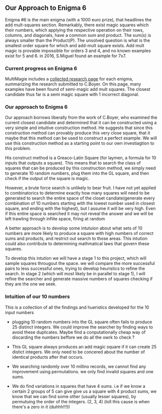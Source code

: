 ## Our Approach to Enigma 6

Enigma #6 is the main enigma (with a 1000 euro prize), that headlines the add mult-squares section. Remarkably, there exist magic squares which their numbers, which applying the respective operation on their rows, columns, and diagonals, have a common sum and product. The sum(s) is always smaller than the Product(P). The unsolved question is what is the smallest order square for which and add-mult square exists. Add mult magic is provable impossible for orders 3 and 4, and no known examples exist for 5 and 6. in 2016, S.Miguel found an example for 7x7.

### Current progress on Enigma 6

MultiMagie includes a [collected research page](http://www.multimagie.com/English/SmallestAddMult.htm) for each enigma, summarizing the research submitted to C.Boyer. On this page, many examples have been found of semi-magic add mult squares. The closest candidate thus far is a semi magic square with 1 incorrect diagonal.


### Our approach to Enigma 6

Our approach borrows liberally from the work of C.Boyer, who examined the current closest candidate and determined that it can be constructed using a very simple and intuitive construction method. He suggests that since this construction method can provably produce this very close square, that it maybe that this method can be used to construct a perfect example. We will use this construction method as a starting point to our own investiagtion to this problem. 

His construct method is a Greaco-Latin Square (for laymen, a formula for 10 inputs that outputs a square). This means that to search the class of squares that can be produced by this construction method, we simply need to generate 10 random numbers, plug them into the GL square, and then check if the output of the square is magic.

However, a brute force search is unlikely to bear fruit. I have not yet applied to combinatorics to determine exactly how many squares will need to be generated to search the entire space of the closet candiate(generate every combination of 10 numbers starting with the lowest number used in closest square, and ending with the highest), but I assume it will be very high. Even if this entire space is searched it may not reveal the answer and we will be left trawling through infiite space, firing at random

A better approach is to develop some intutuion about what sets of 10 numbers are more likely to produce a square with high numbers of correct sums and products, and restrict out search to those areas. This intution could also contribute to determining mathmatical laws that govern these squares. 

To develop this intution we will have a stage 1 to this project, which will sample squares througout the space. we will compare the more successful pairs to less successful ones, trying to develop heuristics to refine the search. In stage 2 (which will most likely be in parallel to stage 1), I will refine the searcher and generate massive numbers of squares checking if they are the one we seek.

### Intuition of our 10 numbers

This is a collection of all the findings and hueristics developed for the 10 input numbers

- plugging 10 random numbers into the GL square often fails to produce 25 distinct integers. We could improve the searcher by finding ways to avoid these duplicates. Maybe find a conputationally cheap way of discarding the numbers beffore we do all the owrk to check ?

- This GL square always produces an add magic square if it can create 25 distict integers. We only need to be concered about the number of identical products after that occurs.

- We searching randomly over 10 millino records, we cannot find any improvement using permutations. we only find invalid squares and one sums.

- We do find variations in squares that have 4 sums. i.e if we know a certain 2 groups of 5 can give give us a square with 4 product sums, we know that we can find some other (usually lesser squares), by permutuing the order of the integers. 
(2, 3, 4)   (loll this cause is when there's a zero in it (duhhh!!!))
